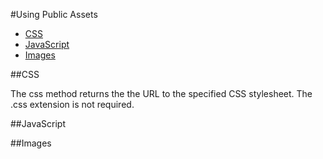 #Using Public Assets
- [CSS](#css)
- [JavaScript](#javascript)
- [Images](#images)

##CSS

The css method returns the the URL to the specified CSS stylesheet. The .css extension is not required.

##JavaScript

##Images

